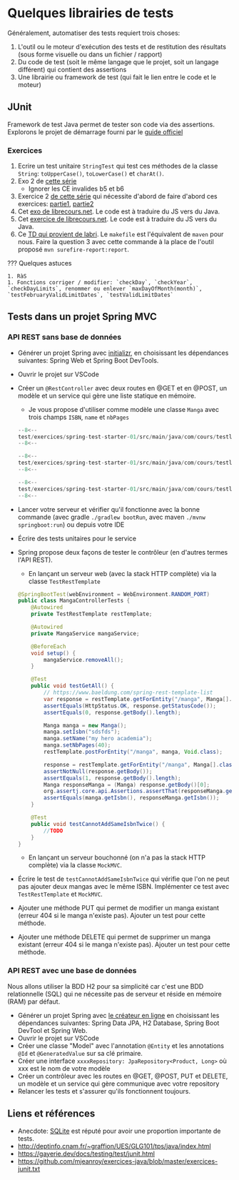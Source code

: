 # Quelques librairies de tests

Généralement, automatiser des tests requiert trois choses:

1. L'outil ou le moteur d'exécution des tests et de restitution des résultats (sous forme visuelle ou dans un fichier / rapport)
1. Du code de test (soit le même langage que le projet, soit un langage différent) qui contient des assertions
1. Une librairie ou framework de test (qui fait le lien entre le code et le moteur)

## JUnit

Framework de test Java permet de tester son code via des assertions.
Explorons le projet de démarrage fourni par le [guide officiel](https://junit.org/junit5/docs/current/user-guide/)

### Exercices

1. Ecrire un test unitaire `StringTest` qui test ces méthodes de la classe `String`: `toUpperCase()`, `toLowerCase()` et `charAt()`.
1. Exo 2 de [cette série](http://deptinfo.cnam.fr/~graffion/UES/GLG101/tps/java/index.html)
    - Ignorer les CE invalides b5 et b6
1. Exercice 2 [de cette série](https://github.com/mjeanroy/exercices-java/blob/master/exercices-junit.txt) qui nécessite d'abord de faire d'abord ces exercices: [partie1](https://github.com/mjeanroy/exercices-java/blob/master/exercice-data-structures.txt), [partie2](https://github.com/mjeanroy/exercices-java/blob/master/exercice-data-structures2.txt)
1. Cet [exo de librecours.net](https://librecours.net/module/js/js18/test-unitaire_app.xhtml). Le code est à traduire du JS vers du Java.
1. Cet [exercice de librecours.net](https://librecours.net/module/js/js18/test-fonctionnel_app.xhtml). Le code est à traduire du JS vers du Java.
1. Ce [TD qui provient de labri](https://www.labri.fr/perso/renault/working/teaching/testlog/files/td2.pdf). Le `makefile` est l'équivalent de `maven` pour nous. Faire la question 3 avec cette commande à la place de l'outil proposé `mvn surefire-report:report`.

??? Quelques astuces

    1. RàS
    1. Fonctions corriger / modifier: `checkDay`, `checkYear`, `checkDayLimits`, renommer ou enlever `maxDayOfMonth(month)`, `testFebruaryValidLimitDates`, `testValidLimitDates`

## Tests dans un projet Spring MVC

### API REST sans base de données

- Générer un projet Spring avec [initializr](https://start.spring.io/), en choisissant les dépendances suivantes: Spring Web et Spring Boot DevTools.
- Ouvrir le projet sur VSCode
- Créer un `@RestController` avec deux routes en @GET et en @POST, un modèle et un service qui gère une liste statique en mémoire.
    - Je vous propose d'utiliser comme modèle une classe `Manga` avec trois champs `ISBN`, `name` et `nbPages`

    ```java
    --8<--
    test/exercices/spring-test-starter-01/src/main/java/com/cours/testlog/model/Manga.java
    --8<--
    ```

    ```java
    --8<--
    test/exercices/spring-test-starter-01/src/main/java/com/cours/testlog/controller/MangaController.java
    --8<--
    ```

    ```java
    --8<--
    test/exercices/spring-test-starter-01/src/main/java/com/cours/testlog/service/MangaService.java
    --8<--
    ```

- Lancer votre serveur et vérifier qu'il fonctionne avec la bonne commande (avec gradle `./gradlew bootRun`, avec maven `./mvnw springboot:run`) ou depuis votre IDE
- Écrire des tests unitaires pour le service
- Spring propose deux façons de tester le contrôleur (en d'autres termes l'API REST).
    - En lançant un serveur web (avec la stack HTTP complète) via la classe `TestRestTemplate`

    ```java
    @SpringBootTest(webEnvironment = WebEnvironment.RANDOM_PORT)
    public class MangaControllerTests {
        @Autowired
        private TestRestTemplate restTemplate;

        @Autowired
        private MangaService mangaService;

        @BeforeEach
        void setup() {
            mangaService.removeAll();
        }

        @Test
        public void testGetAll() {
            // https://www.baeldung.com/spring-rest-template-list
            var response = restTemplate.getForEntity("/manga", Manga[].class);
            assertEquals(HttpStatus.OK, response.getStatusCode());
            assertEquals(0, response.getBody().length);

            Manga manga = new Manga();
            manga.setIsbn("sdsfds");
            manga.setName("my hero academia");
            manga.setNbPages(40);
            restTemplate.postForEntity("/manga", manga, Void.class);

            response = restTemplate.getForEntity("/manga", Manga[].class);
            assertNotNull(response.getBody());
            assertEquals(1, response.getBody().length);
            Manga responseManga = (Manga) response.getBody()[0];
            org.assertj.core.api.Assertions.assertThat(responseManga.getIsbn()).isEqualTo(manga.getIsbn());
            assertEquals(manga.getIsbn(), responseManga.getIsbn());
        }

        @Test
        public void testCannotAddSameIsbnTwice() {
            //TODO
        }
    }
    ```

    - En lançant un serveur bouchonné (on n'a pas la stack HTTP complète) via la classe `MockMVC`.
- Écrire le test de `testCannotAddSameIsbnTwice` qui vérifie que l'on ne peut pas ajouter deux mangas avec le même ISBN. Implémenter ce test avec `TestRestTemplate` et `MockMVC`.
- Ajouter une méthode PUT qui permet de modifier un manga existant (erreur 404 si le manga n'existe pas). Ajouter un test pour cette méthode.
- Ajouter une méthode DELETE qui permet de supprimer un manga existant (erreur 404 si le manga n'existe pas). Ajouter un test pour cette méthode.

### API REST avec une base de données

Nous allons utiliser la BDD H2 pour sa simplicité car c'est une BDD relationnelle (SQL) qui ne nécessite pas de serveur et réside en mémoire (RAM) par défaut.

- Générer un projet Spring avec [le créateur en ligne](https://start.spring.io/) en choisissant les dépendances suivantes: Spring Data JPA, H2 Database, Spring Boot DevTool et Spring Web.
- Ouvrir le projet sur VSCode
- Créer une classe "Model" avec l'annotation `@Entity` et les annotations `@Id` et `@GeneratedValue` sur sa clé primaire.
- Créer une interface `xxxxRepository: JpaRepository<Product, Long>` où xxx est le nom de votre modèle
- Créer un contrôleur avec les routes en @GET, @POST, PUT et DELETE, un modèle et un service qui gère communique avec votre repository
- Relancer les tests et s'assurer qu'ils fonctionnent toujours.

## Liens et références

- Anecdote: [SQLite](https://www.sqlite.org/testing.html) est réputé pour avoir une proportion importante de tests.
- <http://deptinfo.cnam.fr/~graffion/UES/GLG101/tps/java/index.html>
- <https://gayerie.dev/docs/testing/test/junit.html>
- <https://github.com/mjeanroy/exercices-java/blob/master/exercices-junit.txt>
